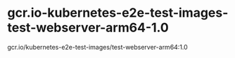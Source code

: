 # gcr.io-kubernetes-e2e-test-images-test-webserver-arm64-1.0
gcr.io/kubernetes-e2e-test-images/test-webserver-arm64:1.0
